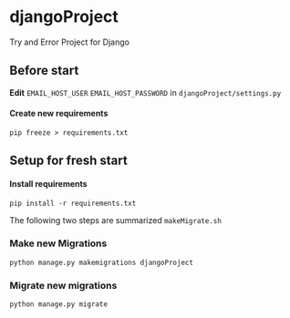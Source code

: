# djangoProject
Try and Error Project for Django

## Before start
**Edit** `EMAIL_HOST_USER` `EMAIL_HOST_PASSWORD` in `djangoProject/settings.py`
#### Create new requirements
`pip freeze > requirements.txt`

## Setup for fresh start
#### Install requirements
`pip install -r requirements.txt`

The following two steps are summarized `makeMigrate.sh`
### Make new Migrations
`python manage.py makemigrations djangoProject`

### Migrate new migrations
`python manage.py migrate`

